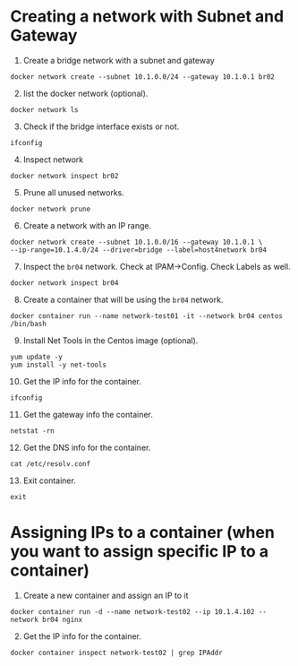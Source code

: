 # Creating a network with Subnet and Gateway
1. Create a bridge network with a subnet and gateway
```
docker network create --subnet 10.1.0.0/24 --gateway 10.1.0.1 br02
```
2. list the docker network (optional).
```
docker network ls
```
3. Check if the bridge interface exists or not.
```
ifconfig
```
4. Inspect network
```
docker network inspect br02
```
5. Prune all unused networks.
```
docker network prune
```
6. Create a network with an IP range.
```
docker network create --subnet 10.1.0.0/16 --gateway 10.1.0.1 \
--ip-range=10.1.4.0/24 --driver=bridge --label=host4network br04
```
7. Inspect the `br04` network. Check at IPAM->Config. Check Labels as well.
```
docker network inspect br04
```
8. Create a container that will be using the `br04` network.
```
docker container run --name network-test01 -it --network br04 centos /bin/bash
```
9. Install Net Tools in the Centos image (optional).
```
yum update -y
yum install -y net-tools
```
10. Get the IP info for the container.
```
ifconfig
```
11. Get the gateway info the container.
```
netstat -rn
```
12. Get the DNS info for the container.
```
cat /etc/resolv.conf
```
13. Exit container.
```
exit
```
# Assigning IPs to a container (when you want to assign specific IP to a container)
1. Create a new container and assign an IP to it
```
docker container run -d --name network-test02 --ip 10.1.4.102 --network br04 nginx
```
2. Get the IP info for the container.
```
docker container inspect network-test02 | grep IPAddr
```
